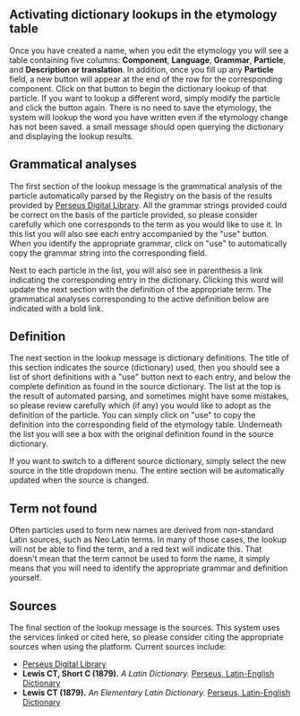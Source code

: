 ## Activating dictionary lookups in the etymology table

Once you have created a name, when you edit the etymology you will see a table
containing five columns: **Component**, **Language**, **Grammar**, **Particle**,
and **Description or translation**. In addition, once you fill up any
**Particle** field, a new <i class="fas fa-book"> </i> button will appear at the
end of the row for the corresponding component. Click on that button to begin
the dictionary lookup of that particle. If you want to lookup a different word,
simply modify the particle and click the button again. There is no need to save
the etymology, the system will lookup the word you have written even if the
etymology change has not been saved. a small message should open querying the
dictionary and displaying the lookup results.

## Grammatical analyses

The first section of the lookup message is the grammatical analysis of the
particle automatically parsed by the Registry on the basis of the results
provided by [Perseus Digital Library](https://www.perseus.tufts.edu/hopper/).
All the grammar strings provided could be correct on the basis of the particle
provided, so please consider carefully which one corresponds to the term as you
would like to use it. In this list you will also see each entry accompanied by
the "use" button. When you identify the appropriate grammar, click on "use" to
automatically copy the grammar string into the corresponding field.

Next to each particle in the list, you will also see in parenthesis a
<i class="far fa-bookmark"> </i> link indicating the corresponding entry in the
dictionary. Clicking this word will update the next section with the definition
of the appropriate term. The grammatical analyses corresponding to the active
definition below are indicated with a bold <i class="fas fa-bookmark"> </i>
link.


## Definition

The next section in the lookup message is dictionary definitions. The title of
this section indicates the source (dictionary) used, then you should see a list
of short definitions with a "use" button next to each entry, and below the
complete definition as found in the source dictionary. The list at the top is
the result of automated parsing, and sometimes might have some mistakes, so
please review carefully which (if any) you would like to adopt as the definition
of the particle. You can simply click on "use" to copy the definition into the
corresponding field of the etymology table. Underneath the list you will see a
box with the original definition found in the source dictionary.

If you want to switch to a different source dictionary, simply select the new
source in the title <i class="fas fa-exchange"> </i> dropdown menu.
The entire section will be automatically updated when the source is changed.


## Term not found

Often particles used to form new names are derived from non-standard Latin
sources, such as Neo Latin terms. In many of those cases, the lookup will not be
able to find the term, and a red text will indicate this. That doesn't mean that
the term cannot be used to form the name, it simply means that you will need to
identify the appropriate grammar and definition yourself.


## Sources

The final section of the lookup message is the sources. This system uses the
services linked or cited here, so please consider citing the appropriate sources
when using the platform. Current sources include:

* [Perseus Digital Library](https://www.perseus.tufts.edu/hopper/)
* **Lewis CT, Short C (1879).** *A Latin Dictionary.*
  [Perseus, Latin-English Dictionary](https://www.perseus.tufts.edu/hopper/text?doc=Perseus:text:1999.04.0059)
* **Lewis CT (1879).** *An Elementary Latin Dictionary.*
  [Perseus, Latin-English Dictionary](https://www.perseus.tufts.edu/hopper/text?doc=Perseus:text:1999.04.0060)

